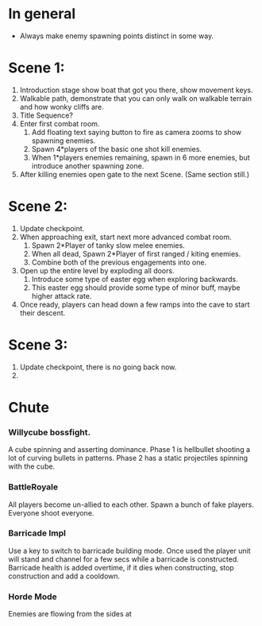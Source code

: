 # In general
* Always make enemy spawning points distinct in some way.

# Scene 1:

1) Introduction stage show boat that got you there, show movement keys.
2) Walkable path, demonstrate that you can only walk on walkable terrain and how wonky cliffs are.
3) Title Sequence?
4) Enter first combat room.
    1) Add floating text saying button to fire as camera zooms to show spawning enemies.
    2) Spawn  4\*players  of the basic one shot kill enemies. 
    3) When 1\*players enemies remaining, spawn in 6 more enemies, but introduce another spawning zone.
5) After killing enemies open gate to the next Scene. (Same section still.)

# Scene 2:
1) Update checkpoint.
2) When approaching exit, start next more advanced combat room.
   1) Spawn 2\*Player of tanky slow melee enemies.
   2) When all dead, Spawn 2\*Player of first ranged / kiting enemies.
   3) Combine both of the previous engagements into one.
3) Open up the entire level by exploding all doors.
   1) Introduce some type of easter egg when exploring backwards.
   2) This easter egg should provide some type of minor buff, maybe higher attack rate.
4) Once ready, players can head down a few ramps into the cave to start their descent.

# Scene 3:
1) Update checkpoint, there is no going back now.
2) 

# Chute

### Willycube bossfight.

A cube spinning and asserting dominance. Phase 1 is hellbullet shooting a lot of curving bullets in patterns.
Phase 2 has a static projectiles spinning with the cube.

### BattleRoyale

All players become un-allied to each other. Spawn a bunch of fake players. Everyone shoot everyone.

### Barricade Impl

Use a key to switch to barricade building mode. Once used the player unit will stand and channel for a few secs while a
barricade is constructed. Barricade health is added overtime, if it dies when constructing, stop construction and add a
cooldown.


### Horde Mode

Enemies are flowing from the sides at 